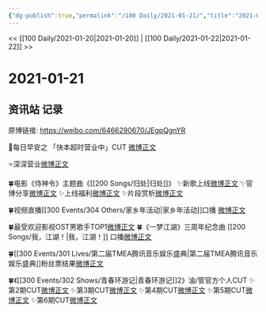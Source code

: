 ```yaml
---
{"dg-publish":true,"permalink":"/100 Daily/2021-01-21/","title":"2021-01-21","created":"2023-04-08T21:07:07.052+08:00","updated":"2023-04-08T21:08:11.365+08:00"}
---
```



<< [[100 Daily/2021-01-20\|2021-01-20]] | [[100 Daily/2021-01-22\|2021-01-22]] >>

# 2021-01-21

## 资讯站 记录

原博链接: https://weibo.com/6466290670/JEgpQgnYR

🌄每日早安之
「快本超时营业中」CUT [微博正文](https://m.weibo.cn/6466290670/4595705543131318)

⭐深深营业[微博正文](https://m.weibo.cn/6466290670/4595906529478732)

🍀电影《侍神令》主题曲《[[200 Songs/归处\|归处]]》
✨新歌上线[微博正文](https://m.weibo.cn/6466290670/4595959844314377)
✨官博分享[微博正文](https://m.weibo.cn/6466290670/4595960901016536)
✨上线福利[微博正文](https://m.weibo.cn/6466290670/4595957310172352)
✨片段赏析[微博正文](https://m.weibo.cn/6466290670/4595899386831353)

🍀视频直播[[300 Events/304 Others/家乡年活动\|家乡年活动]]口播 [微博正文](https://m.weibo.cn/6466290670/4595829753253192)

🍀最受欢迎影视OST男歌手TOP1[微博正文](https://m.weibo.cn/6466290670/4595868332458883)
🍀《一梦江湖》三周年纪念曲 [[200 Songs/我，江湖！\|我，江湖！]] 口播[微博正文](https://m.weibo.cn/6466290670/4595776799649484)

🍀[[300 Events/301 Lives/第二届TMEA腾讯音乐娱乐盛典\|第二届TMEA腾讯音乐娱乐盛典]]粉丝票结果[微博正文](https://m.weibo.cn/6466290670/4595950418926964)

🍀《[[300 Events/302 Shows/青春环游记\|青春环游记]]2》油/管官方个人CUT
✨第2期CUT[微博正文](https://m.weibo.cn/6466290670/4595731921375016)
✨第3期CUT[微博正文](https://m.weibo.cn/6466290670/4595902859717173)
✨第4期CUT[微博正文](https://m.weibo.cn/6466290670/4595903127895977)
✨第5期CUT[微博正文](https://m.weibo.cn/6466290670/4595907314847792)
✨第6期CUT[微博正文](https://m.weibo.cn/6466290670/4595918432915292)
